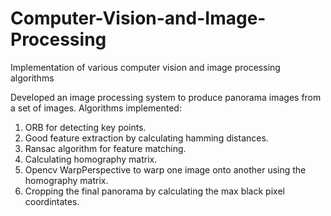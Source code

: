 # Computer-Vision-and-Image-Processing
Implementation of various computer vision and image processing algorithms

Developed an image processing system to produce panorama images from a set of images.
Algorithms implemented:
1. ORB for detecting key points.
2. Good feature extraction by calculating hamming distances.
3. Ransac algorithm for feature matching.
4. Calculating homography matrix.
5. Opencv WarpPerspective to warp one image onto another using the homography matrix.
6. Cropping the final panorama by calculating the max black pixel coordintates.
